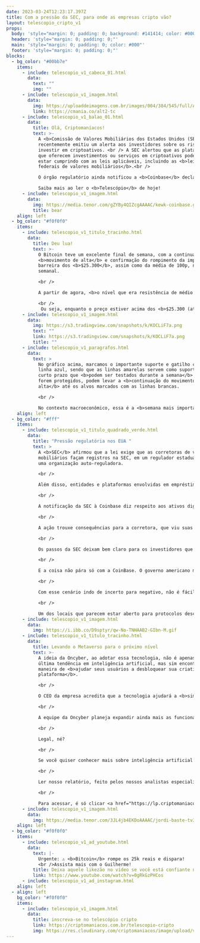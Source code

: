 ```yaml
---
date: 2023-03-24T12:23:17.397Z
title: Com a pressão da SEC, para onde as empresas cripto vão?
layout: telescopio_cripto_v1
props:
  body: 'style="margin: 0; padding: 0; background: #141414; color: #000"'
  header: 'style="margin: 0; padding: 0;"'
  main: 'style="margin: 0; padding: 0; color: #000"'
  footer: 'style="margin: 0; padding: 0;"'
blocks:
  - bg_color: "#00bb7e"
    items:
      - include: telescopio_v1_cabeca_01.html
        data:
          text: ""
          img: ""
      - include: telescopio_v1_imagem.html
        data:
          img: https://uploaddeimagens.com.br/images/004/384/545/full/Altseason_Newsletter_final.png?1678449695
          link: https://cmania.co/alt2-tc
      - include: telescopio_v1_balao_01.html
        data:
          title: Olá, Criptomaníacos!
          text: >-
            A <b>Comissão de Valores Mobiliários dos Estados Unidos (SEC)</b>
            recentemente emitiu um alerta aos investidores sobre os riscos de
            investir em criptoativos. <br /> A SEC alertou que as plataformas
            que oferecem investimentos ou serviços em criptoativos podem não
            estar cumprindo com as leis aplicáveis, incluindo as <b>leis
            federais de valores mobiliários</b>.<br /> 

            O órgão regulatório ainda notificou a <b>Coinbase</b> declarando formalmente os planos da SEC de iniciar uma ação de execução contra a empresa.<br /> 

            Saiba mais ao ler o <b>Telescópio</b> de hoje!
      - include: telescopio_v1_imagem.html
        data:
          img: https://media.tenor.com/gZYBy4QIZcgAAAAC/kewk-coinbase.gif
          title: bear
    align: left
  - bg_color: "#f0f0f0"
    items:
      - include: telescopio_v1_titulo_tracinho.html
        data:
          title: Deu lua!
          text: >-
            O Bitcoin teve um excelente final de semana, com a continuação do
            <b>movimento de alta</b> e confirmação do rompimento da importante
            barreira dos <b>$25.300</b>, assim como da média de 100p, no
            semanal. 

            <br /> 

            A partir de agora, <b>o nível que era resistência de médio prazo vai servir como suporte</b>. Também podemos considerar essa região como um gatilho para sinalizar o início de um <b>processo de correção mais acentuado</b>.

            <br /> 
             Ou seja, enquanto o preço estiver acima dos <b>$25.300 (até $25.000)</b>, não esperamos por uma correção expressiva e é mais provável que o preço <b>continue subindo</b>, mesmo que sem correções, até os alvos marcados com linhas brancas.
      - include: telescopio_v1_imagem.html
        data:
          img: https://s3.tradingview.com/snapshots/k/KOCLiF7a.png
          text: ""
          link: https://s3.tradingview.com/snapshots/k/KOCLiF7a.png
          title: ""
      - include: telescopio_v1_paragrafos.html
        data:
          text: >
            No gráfico acima, marcamos o importante suporte e gatilho com a
            linha azul, sendo que as linhas amarelas servem como suportes do
            curto prazo que <b>podem ser testados durante a semana</b> e, se
            forem protegidos, podem levar a <b>continuação do movimento de
            alta</b> até os alvos marcados com as linhas brancas.

            <br /> 

            No contexto macroeconômico, essa é a <b>semana mais importante de março</b>, com os investidores à espera da decisão de juros na quarta-feira, onde <b>o mercado espera um aumento de 0.25bps</b>. Se os dados vierem abaixo ou em linha com a expectativa dos investidores, podemos ter <b>mais altas entre as criptomoedas</b>. 
    align: left
  - bg_color: "#fff"
    items:
      - include: telescopio_v1_titulo_quadrado_verde.html
        data:
          title: "Pressão regulatória nos EUA "
          text: >
            A <b>SEC</b> afirmou que a lei exige que as corretoras de valores
            mobiliários façam registros na SEC, em um regulador estadual e em
            uma organização auto-reguladora. 

            <br />

            Além disso, entidades e plataformas envolvidas em empréstimos ou staking em criptoativos podem estar sujeitas às leis federais de valores mobiliários. 

            <br />

            A notificação da SEC à Coinbase diz respeito aos ativos digitais listados, ao serviço de staking e a Coinbase Wallet. 

            <br />

            A ação trouxe consequências para a corretora, que viu suas ações despencar mais de 15% após a divulgação da notícia.

            <br />

            Os passos da SEC deixam bem claro para os investidores que o órgão regulador está aumentando sua vigilância sobre o mercado cripto. 

            <br />

            E a coisa não pára só com a CoinBase. O governo americano mostra que quer estar no controle em praticamente todo o mercado, inclusive dando a entender que, tirando o Bitcoin, todos os outros projetos podem ser considerados valores mobiliários e portanto, estão sob seus “domínios”.  Isso pode ter implicações significativas para várias outras empresas do setor cripto nos Estados Unidos.

            <br />

            Com esse cenário indo de incerto para negativo, não é fácil deduzir que o centro do ecossistema pode mudar de local, levando financiamento e inovação para outras regiões com ambientes regulatórios mais favoráveis ao mercado cripto.

            <br />

            Um dos locais que parecem estar aberto para protocolos descentralizados é a Europa.
      - include: telescopio_v1_imagem.html
        data:
          img: https://i.ibb.co/D9sptyr/qw-No-TNHAAB2-GIbn-M.gif
      - include: telescopio_v1_titulo_tracinho.html
        data:
          title: Levando o Metaverso para o próximo nível
          text: >-
            A ideia da Oncyber, ao adotar essa tecnologia, não é apenas seguir a
            última tendência em inteligência artificial, mas sim encontrar uma
            maneira de <b>ajudar seus usuários a desbloquear sua criatividade na
            plataforma</b>. 

            <br /> 

            O CEO da empresa acredita que a tecnologia ajudará a <b>simplificar</b> o processo de personalização de ambientes e garantirá uma experiência ainda mais agradável para quem entrar nos mundos virtuais.

            <br /> 

            A equipe da Oncyber planeja expandir ainda mais as funcionalidades de inteligência artificial da plataforma permitindo que os usuários criem ambientes mais complexos e com ainda mais personalidade. Cada usuário poderá ter o <b>seu mundo, com seus NFTs e sua cara</b>. 

            <br /> 

            Legal, né?

            <br /> 

            Se você quiser conhecer mais sobre inteligência artificial e o setor blockchain, você pode ler o relatório que fizemos com o tema: <b>“5 criptomoedas de Inteligência Artificial para entrar no seu radar”</b>.

            <br /> 

            Ler nosso relatório, feito pelos nossos analistas especializados em cripto, é uma ótima forma de se atualizar e <b>saber mais sobre a junção de IA com o mercado de ativos digitais</b>.

            <br /> 

            Para acessar, é só clicar <a href="https://lp.criptomaniacos.io/5-criptos-de-inteligencia-artificial/" target="_blank">aqui</a>!
      - include: telescopio_v1_imagem.html
        data:
          img: https://media.tenor.com/3JL4jb4EKDoAAAAC/jordi-baste-tv3.gif
    align: left
  - bg_color: "#f0f0f0"
    items:
      - include: telescopio_v1_ad_youtube.html
        data:
          text: |-
            Urgente: ⚠️ <b>Bitcoin</b> rompe os 25k reais e dispara!
            <br />Assista mais com o Guilherme!
          title: Deixa aquele likezão no vídeo se você está confiante no BTC!
          link: https://www.youtube.com/watch?v=0gRkGzPHCos
      - include: telescopio_v1_ad_instagram.html
    align: left
  - align: left
    bg_color: "#f0f0f0"
    items:
      - include: telescopio_v1_imagem.html
        data:
          title: inscreva-se no telescópio cripto
          link: https://criptomaniacos.com.br/telescopio-cripto
          img: https://res.cloudinary.com/criptomaniacos/image/upload/v1662133224/telescopio/inscreva-se-telescopio.png
---
```

